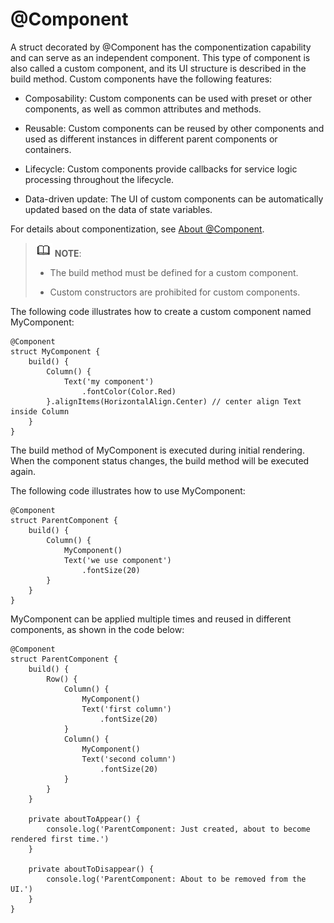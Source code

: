 # @Component


A struct decorated by @Component has the componentization capability and can serve as an independent component. This type of component is also called a custom component, and its UI structure is described in the build method. Custom components have the following features:


- Composability: Custom components can be used with preset or other components, as well as common attributes and methods.

- Reusable: Custom components can be reused by other components and used as different instances in different parent components or containers.

- Lifecycle: Custom components provide callbacks for service logic processing throughout the lifecycle.

- Data-driven update: The UI of custom components can be automatically updated based on the data of state variables.


For details about componentization, see [About @Component](ts-function-build.md).


> ![icon-note.gif](public_sys-resources/icon-note.gif) **NOTE**:
> - The build method must be defined for a custom component.
> 
> - Custom constructors are prohibited for custom components.


The following code illustrates how to create a custom component named MyComponent:

```
@Component
struct MyComponent {
    build() {
        Column() {
            Text('my component')
                .fontColor(Color.Red)
        }.alignItems(HorizontalAlign.Center) // center align Text inside Column
    }
}
```


The build method of MyComponent is executed during initial rendering. When the component status changes, the build method will be executed again.


The following code illustrates how to use MyComponent:

```
@Component
struct ParentComponent {
    build() {
        Column() {
            MyComponent()
            Text('we use component')
                .fontSize(20)
        }
    }
}
```


MyComponent can be applied multiple times and reused in different components, as shown in the code below:

```
@Component
struct ParentComponent {
    build() {
        Row() {
            Column() {
                MyComponent()
                Text('first column')
                    .fontSize(20)
            }
            Column() {
                MyComponent()
                Text('second column')
                    .fontSize(20)
            }
        }
    }

    private aboutToAppear() {
        console.log('ParentComponent: Just created, about to become rendered first time.')
    }

    private aboutToDisappear() {
        console.log('ParentComponent: About to be removed from the UI.')
    }
}
```
